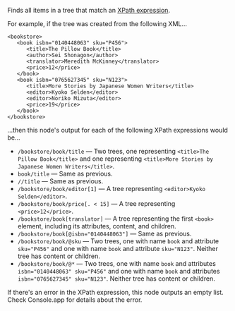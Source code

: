 Finds all items in a tree that match an [XPath expression](http://www.w3schools.com/xml/xml_xpath.asp).

For example, if the tree was created from the following XML…

    <bookstore>
       <book isbn="0140448063" sku="P456">
          <title>The Pillow Book</title>
          <author>Sei Shonagon</author>
          <translator>Meredith McKinney</translator>
          <price>12</price>
       </book>
       <book isbn="0765627345" sku="N123">
          <title>More Stories by Japanese Women Writers</title>
          <editor>Kyoko Selden</editor>
          <editor>Noriko Mizuta</editor>
          <price>19</price>
       </book>
    </bookstore>

…then this node's output for each of the following XPath expressions would be…

   - `/bookstore/book/title` — Two trees, one representing `<title>The Pillow Book</title>` and one representing `<title>More Stories by Japanese Women Writers</title>`.
   - `book/title` — Same as previous.
   - `//title` — Same as previous.
   - `/bookstore/book/editor[1]` — A tree representing `<editor>Kyoko Selden</editor>`.
   - `/bookstore/book/price[. < 15]` — A tree representing `<price>12</price>`.
   - `/bookstore/book[translator]` — A tree representing the first `<book>` element, including its attributes, content, and children.
   - `/bookstore/book[@isbn="0140448063"]` — Same as previous.
   - `/bookstore/book/@sku` — Two trees, one with name `book` and attribute `sku="P456"` and one with name `book` and attribute `sku="N123"`. Neither tree has content or children.
   - `/bookstore/book/@*` — Two trees, one with name `book` and attributes `isbn="0140448063" sku="P456"` and one with name `book` and attributes `isbn="0765627345" sku="N123"`. Neither tree has content or children.

If there's an error in the XPath expression, this node outputs an empty list. Check Console.app for details about the error.
